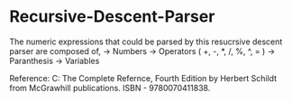 # Recursive-Descent-Parser
The numeric expressions that could be parsed by this resucrsive descent 
parser are composed of,
        -> Numbers
        -> Operators ( +, -, *, /, %, ^, = )
        -> Paranthesis
        -> Variables

Reference: C: The Complete Refernce, Fourth Edition by Herbert Schildt 
from McGrawhill publications.
ISBN - 9780070411838.
